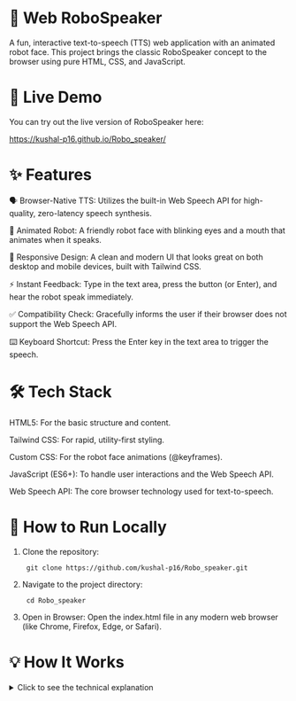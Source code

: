 # 🤖 Web RoboSpeaker

A fun, interactive text-to-speech (TTS) web application with an animated robot face. This project brings the classic RoboSpeaker concept to the browser using pure HTML, CSS, and JavaScript.


# 🚀 Live Demo
You can try out the live version of RoboSpeaker here:

https://kushal-p16.github.io/Robo_speaker/


# ✨ Features
🗣️ Browser-Native TTS: Utilizes the built-in Web Speech API for high-quality, zero-latency speech synthesis.

🤖 Animated Robot: A friendly robot face with blinking eyes and a mouth that animates when it speaks.

📱 Responsive Design: A clean and modern UI that looks great on both desktop and mobile devices, built with Tailwind CSS.

⚡ Instant Feedback: Type in the text area, press the button (or Enter), and hear the robot speak immediately.

✅ Compatibility Check: Gracefully informs the user if their browser does not support the Web Speech API.

⌨️ Keyboard Shortcut: Press the Enter key in the text area to trigger the speech.



# 🛠️ Tech Stack
HTML5: For the basic structure and content.

Tailwind CSS: For rapid, utility-first styling.

Custom CSS: For the robot face animations (@keyframes).

JavaScript (ES6+): To handle user interactions and the Web Speech API.

Web Speech API: The core browser technology used for text-to-speech.


# 📂 How to Run Locally

1. Clone the repository:

        git clone https://github.com/kushal-p16/Robo_speaker.git


2. Navigate to the project directory:
 
        cd Robo_speaker

   
3. Open in Browser: Open the index.html file in any modern web browser (like Chrome, Firefox, Edge, or Safari).

# 💡 How It Works
<details>
<summary>Click to see the technical explanation</summary> 


The application's logic is self-contained within the index.html file.

DOM Manipulation: JavaScript first gets references to the necessary HTML elements (the button, textarea, robot mouth, etc.).

API Check: It checks if window.speechSynthesis exists to determine if the browser supports the required API.

Event Listeners:

A click listener on the "Make Me Speak" button triggers the main function.

A keydown listener on the textarea checks for the Enter key to provide a convenient shortcut.

Speech Synthesis:

When triggered, a SpeechSynthesisUtterance object is created with the text from the textarea.

The window.speechSynthesis.speak() method is called to voice the utterance.

Animation Sync:

The utterance object has onstart and onend event handlers.

When the speech starts (onstart), a .speaking CSS class is added to the robot's mouth element, which activates the animation.

When the speech ends (onend), the class is removed, stopping the animation.

</details>
